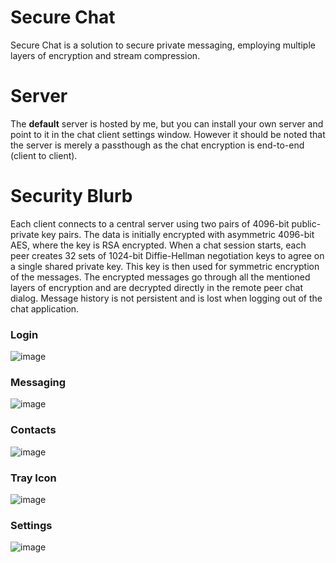 # Secure Chat
Secure Chat is a solution to secure private messaging, employing multiple layers of encryption and stream compression.

# Server
The **default** server is hosted by me, but you can install your own server and point to it in the chat client settings window.
However it should be noted that the server is merely a passthough as the chat encryption is end-to-end (client to client).

# Security Blurb
Each client connects to a central server using two pairs of 4096-bit public-private key pairs. The data is initially encrypted with asymmetric 4096-bit AES, where the key is RSA encrypted. When a chat session starts, each peer creates 32 sets of 1024-bit Diffie-Hellman negotiation keys to agree on a single shared private key. This key is then used for symmetric encryption of the messages. The encrypted messages go through all the mentioned layers of encryption and are decrypted directly in the remote peer chat dialog.
Message history is not persistent and is lost when logging out of the chat application.

### Login
![image](https://github.com/user-attachments/assets/dfbccd30-5b19-46db-826b-25f07f6108e9)

### Messaging
![image](https://github.com/user-attachments/assets/ace0f54d-0467-4ba0-aec7-c3baf2dfee07)

### Contacts
![image](https://github.com/user-attachments/assets/4016f170-311a-44b7-9cd0-679d95061cdd)

### Tray Icon
![image](https://github.com/user-attachments/assets/59819cfc-9200-48aa-bd07-02212265e142)

### Settings
![image](https://github.com/user-attachments/assets/e6052b84-f5c5-4eba-87c9-151a698ab735)

